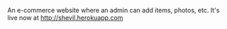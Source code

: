 An e-commerce website where an admin can add items, photos, 
etc. It's live now at http://shevil.herokuapp.com
